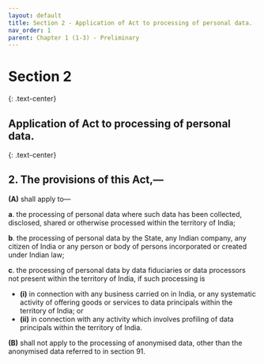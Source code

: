 ```yaml
---
layout: default
title: Section 2 - Application of Act to processing of personal data.
nav_order: 1
parent: Chapter 1 (1-3) - Preliminary
---
```



# Section 2
{: .text-center}
## Application of Act to processing of personal data.
{: .text-center}

## 2. The provisions of this Act,—
**(A)** shall apply to—

**a**. the processing of personal data where such data has been collected, disclosed, shared or otherwise processed within the territory of India;

**b**. the processing of personal data by the State, any Indian company, any citizen of India or any person or body of persons incorporated or created under Indian law;

**c**. the processing of personal data by data fiduciaries or data processors not present within the territory of India, if such processing is
 - **(i)** in connection with any business carried on in India, or any systematic activity of offering goods or services to data principals within the territory of India; or
 - **(ii)** in connection with any activity which involves profiling of data principals within the territory of India.

**(B)** shall not apply to the processing of anonymised data, other than the anonymised data referred to in section 91.
